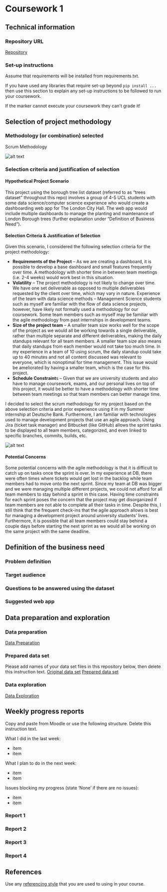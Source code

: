 # Coursework 1

## Technical information
### Repository URL
[Repository](https://github.com/amandashlim/coursework-1-amandashlim-v2/blob/master/comp0035_coursework1.md)

### Set-up instructions

Assume that requirements will be installed from requirements.txt.

If you have used any libraries that require set-up beyond `pip install ...` then use this section to explain any set-up
instructions to be followed to run your coursework.

If the marker cannot execute your coursework they can't grade it!


## Selection of project methodology
### Methodology (or combination) selected
Scrum Methodology

![alt text](https://scrumorg-website-prod.s3.amazonaws.com/drupal/inline-images/2021-01/scrumorg-scrum-framework-3000.png)

### Selection criteria and justification of selection
#### Hypothetical Project Scenario
This project using the borough tree list dataset (referred to as “trees dataset” throughout this repo) involves a group of 4-5 UCL students with some data science/computer science experience who would create a dashboarding web app for The London City Hall. The web app would include multiple dashboards to manage the planting and maintenance of London Borough trees (further explanation under “Definition of Business Need”). 

#### Selection Criteria & Justification of Selection
Given this scenario, I considered the following selection criteria for the project methodology:
- **Requirements of the Project** – As we are creating a dashboard, it is possible to develop a base dashboard and small features frequently over time. A methodology with shorter time in between team meetings (i.e. 2-4 weeks) would work best in this situation. 
- **Volatility** – The project methodology is not likely to change over time. We have one set deliverable as opposed to multiple deliverables requested by the client over time, which may vary in nature. 
Experience of the team with data science methods – Management Science students such as myself are familiar with the flow of data science projects, however, have likely not formally used a methodology for our coursework. Some team members such as myself may be familiar with the agile methodology from past internships in development teams.
- **Size of the project team** – A smaller team size works well for the scope of the project as we would all be working towards a single deliverable, rather than multiple separate and different deliverables, making the daily standups relevant for all team members. A smaller team size also means that daily standups from each member would not take too much time. In my experience in a team of 10 using scrum, the daily standup could take up to 40 minutes and not all content discussed was relevant to everyone, which is nonoptimal for time management. This issue would be ameliorated by having a smaller team, which is the case for this project. 
- **Schedule Constraint**s – Given that we are university students and also have to manage coursework, exams, and our personal lives on top of this project, it would be better to have a methodology with shorter time between team meetings so that team members can better manage time.

I decided to select the scrum methodology for my project based on the above selection criteria and prior experience using it in my Summer internship at Deutsche Bank. Furthermore, I am familiar with technologies used to manage development projects that use an agile approach. Using Jira (ticket task manager) and Bitbucket (like GitHub) allows the sprint tasks to be displayed to all team members, categorized, and even linked to specific branches, commits, builds, etc.

![alt text](https://atlassianblog.wpengine.com/wp-content/uploads/2017/12/create-branch-in-jira-blog.png)

#### Potential Concerns
Some potential concerns with the agile methodology is that it is difficult to catch up on tasks once the sprint is over. In my experience at DB, there were often times where tickets would get lost in the backlog while team members had to move onto the next sprint. Since my team at DB was bigger and we were managing multiple different projects, we could not afford for all team members to stay behind a sprint in this case. Having time constraints for each sprint poses the concern that the project may get disorganized if team members are not able to complete all their tasks in time. Despite this, I still think that the frequent check-ins that the agile approach allows is best for managing a development project around university students’ lives. Furthermore, it is possible that all team members could stay behind a couple days before starting the next sprint as we would all be working on the same project with the same deadline. 


## Definition of the business need
### Problem definition

### Target audience

### Questions to be answered using the dataset

### Suggested web app

## Data preparation and exploration
### Data preparation

[Data Preparation](data_preparation.py)

### Prepared data set
Please add names of your data set files in this repository below, then delete this instruction text.
[Original data set]()
[Prepared data set]()

### Data exploration

[Data Exploration]()

## Weekly progress reports
Copy and paste from Moodle or use the following structure. Delete this instruction text.

What I did in the last week:
- item
- item

What I plan to do in the next week:
- item
- item

Issues blocking my progress (state ‘None’ if there are no issues):
- item
- item

### Report 1

### Report 2

### Report 3

### Report 4

## References
Use any [referencing style](https://library-guides.ucl.ac.uk/referencing-plagiarism/referencing-styles) that you are
used to using in your course.
